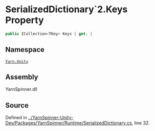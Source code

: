 <!-- This file was generated by a tool. Do not edit this file by hand. -->

# SerializedDictionary`2.Keys Property


```csharp
public ICollection<TKey> Keys { get; }
```



## Namespace
[`Yarn.Unity`](/api/csharp/yarn.unity/README.md)

## Assembly
YarnSpinner.dll

## Source
Defined in [../YarnSpinner-Unity-Dev/Packages/YarnSpinner/Runtime/SerializedDictionary.cs](https://github.com/YarnSpinnerTool/YarnSpinner-Unity//blob/develop/Runtime/SerializedDictionary.cs#L32), line 32.
